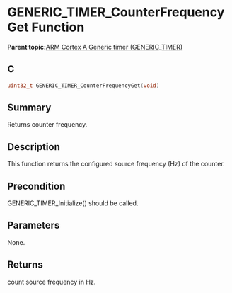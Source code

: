 # GENERIC\_TIMER\_CounterFrequencyGet Function

**Parent topic:**[ARM Cortex A Generic timer \(GENERIC\_TIMER\)](GUID-D781FC89-91D3-4EFD-8877-25F1D125D366.md)

## C

```c
uint32_t GENERIC_TIMER_CounterFrequencyGet(void)
```

## Summary

Returns counter frequency.

## Description

This function returns the configured source frequency \(Hz\) of the counter.

## Precondition

GENERIC\_TIMER\_Initialize\(\) should be called.

## Parameters

None.

## Returns

count source frequency in Hz.

